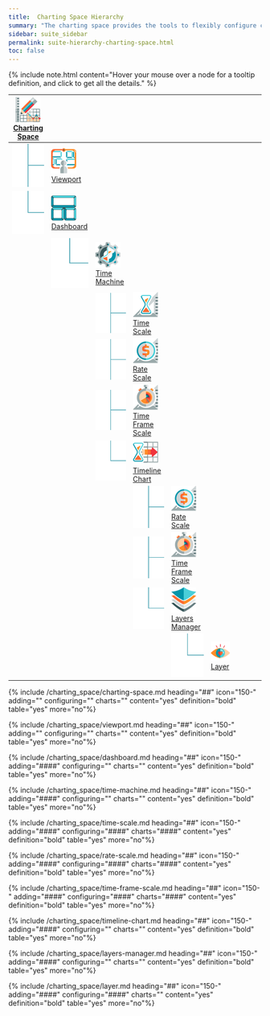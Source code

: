 ```yaml
---
title:  Charting Space Hierarchy
summary: "The charting space provides the tools to flexibly configure charts with data from different markets, exchanges, and multiple data products."
sidebar: suite_sidebar
permalink: suite-hierarchy-charting-space.html
toc: false
---
```


{% include note.html content="Hover your mouse over a node for a tooltip definition, and click to get all the details." %}

<table class='hierarchyTable'><thead><tr><th><a href='#charting-space' data-toggle='tooltip' data-original-title='{{site.data.charting_system.charting_space}}'><img src='images/icons/charting-space.png' /><br />Charting Space</a></th><th></th><th></th><th></th><th></th><th></th><th></th><th></th><th></th><th></th></tr></thead><tbody>
<tr><td><img src='images/icons/tree-connector-fork.png' /></td><td><a href='#viewport' data-toggle='tooltip' data-original-title='{{site.data.charting_system.viewport}}'><img src='images/icons/viewport.png' /><br />Viewport</a></td><td></td><td></td><td></td><td></td><td></td><td></td><td></td><td></td></tr>
<tr><td><img src='images/icons/tree-connector-elbow.png' /></td><td><a href='#dashboard' data-toggle='tooltip' data-original-title='{{site.data.charting_system.dashboard}}'><img src='images/icons/dashboard.png' /><br />Dashboard</a></td><td></td><td></td><td></td><td></td><td></td><td></td><td></td><td></td></tr>
<tr><td></td><td><img src='images/icons/tree-connector-elbow.png' /></td><td><a href='#time-machine' data-toggle='tooltip' data-original-title='{{site.data.charting_system.time_machine}}'><img src='images/icons/time-machine.png' /><br />Time Machine</a></td><td></td><td></td><td></td><td></td><td></td><td></td><td></td></tr>
<tr><td></td><td></td><td><img src='images/icons/tree-connector-fork.png' /></td><td><a href='#time-scale' data-toggle='tooltip' data-original-title='{{site.data.charting_system.time_scale}}'><img src='images/icons/time-scale.png' /><br />Time Scale</a></td><td></td><td></td><td></td><td></td><td></td><td></td></tr>
<tr><td></td><td></td><td><img src='images/icons/tree-connector-fork.png' /></td><td><a href='#rate-scale' data-toggle='tooltip' data-original-title='{{site.data.charting_system.rate_scale}}'><img src='images/icons/rate-scale.png' /><br />Rate Scale</a></td><td></td><td></td><td></td><td></td><td></td><td></td></tr>
<tr><td></td><td></td><td><img src='images/icons/tree-connector-fork.png' /></td><td><a href='#time-frame-scale' data-toggle='tooltip' data-original-title='{{site.data.charting_system.time_frame_scale}}'><img src='images/icons/time-frame-scale.png' /><br />Time Frame Scale</a></td><td></td><td></td><td></td><td></td><td></td><td></td></tr>
<tr><td></td><td></td><td><img src='images/icons/tree-connector-elbow.png' /></td><td><a href='#timeline-chart' data-toggle='tooltip' data-original-title='{{site.data.charting_system.timeline_chart}}'><img src='images/icons/timeline-chart.png' /><br />Timeline Chart</a></td><td></td><td></td><td></td><td></td><td></td><td></td></tr>
<tr><td></td><td></td><td></td><td><img src='images/icons/tree-connector-fork.png' /></td><td><a href='#rate-scale' data-toggle='tooltip' data-original-title='{{site.data.charting_system.rate_scale}}'><img src='images/icons/rate-scale.png' /><br />Rate Scale</a></td><td></td><td></td><td></td><td></td><td></td></tr>
<tr><td></td><td></td><td></td><td><img src='images/icons/tree-connector-fork.png' /></td><td><a href='#time-frame-scale' data-toggle='tooltip' data-original-title='{{site.data.charting_system.time_frame_scale}}'><img src='images/icons/time-frame-scale.png' /><br />Time Frame Scale</a></td><td></td><td></td><td></td><td></td><td></td></tr>
<tr><td></td><td></td><td></td><td><img src='images/icons/tree-connector-elbow.png' /></td><td><a href='#layers-manager' data-toggle='tooltip' data-original-title='{{site.data.charting_system.layers_manager}}'><img src='images/icons/layers-manager.png' /><br />Layers Manager</a></td><td></td><td></td><td></td><td></td><td></td></tr>
<tr><td></td><td></td><td></td><td></td><td><img src='images/icons/tree-connector-elbow.png' /></td><td><a href='#layer' data-toggle='tooltip' data-original-title='{{site.data.charting_system.layer}}'><img src='images/icons/layer.png' /><br />Layer</a></td><td></td><td></td><td></td><td></td></tr></tbody></table>


{% include /charting_space/charting-space.md heading="##" icon="150-" adding="" configuring="" charts="" content="yes" definition="bold" table="yes" more="no"%}

{% include /charting_space/viewport.md heading="##" icon="150-" adding="" configuring="" charts="" content="yes" definition="bold" table="yes" more="no"%}

{% include /charting_space/dashboard.md heading="##" icon="150-" adding="####" configuring="" charts="" content="yes" definition="bold" table="yes" more="no"%}

{% include /charting_space/time-machine.md heading="##" icon="150-" adding="####" configuring="" charts="" content="yes" definition="bold" table="yes" more="no"%}

{% include /charting_space/time-scale.md heading="##" icon="150-" adding="####" configuring="####" charts="####" content="yes" definition="bold" table="yes" more="no"%}

{% include /charting_space/rate-scale.md heading="##" icon="150-" adding="####" configuring="####" charts="####" content="yes" definition="bold" table="yes" more="no"%}

{% include /charting_space/time-frame-scale.md heading="##" icon="150-" adding="####" configuring="####" charts="####" content="yes" definition="bold" table="yes" more="no"%}

{% include /charting_space/timeline-chart.md heading="##" icon="150-" adding="####" configuring="" charts="" content="yes" definition="bold" table="yes" more="no"%}

{% include /charting_space/layers-manager.md heading="##" icon="150-" adding="####" configuring="" charts="" content="yes" definition="bold" table="yes" more="no"%}

{% include /charting_space/layer.md heading="##" icon="150-" adding="####" configuring="####" charts="" content="yes" definition="bold" table="yes" more="no"%}
